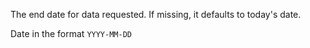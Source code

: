 <p>The end date for data requested. If missing, it defaults to today's date.</p>
<p>Date in the format <code class="code--slim">YYYY-MM-DD</code></p>